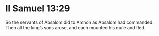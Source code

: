 # II Samuel 13:29

So the servants of Absalom did to Amnon as Absalom had commanded. Then all the king’s sons arose, and each mounted his mule and fled.

